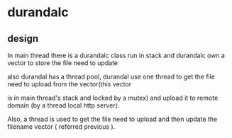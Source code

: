 # durandalc

## design
In main thread there is a durandalc class run in stack and durandalc own a vector to store the file need to update

also durandal has a thread pool, durandal use one thread to get the file need to upload from the vector(this vector 

is in main thread's stack and locked by a mutex) and upload it to remote domain (by a thread local http server).

Also, a thread is used to get the file need to upload and then update the filename vector ( referred previous ).